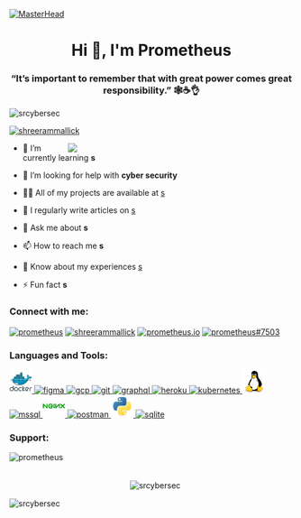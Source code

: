 [![MasterHead](https://t3.ftcdn.net/jpg/01/36/37/58/360_F_136375846_C1AF7kkUz1H1sUJmKL7S3NRCcITKCC9F.jpg)](https://srcybersec.io) 
<h1 align="center">Hi 👋, I'm Prometheus</h1>
<h3 align="center">“It’s important to remember that with great power comes great responsibility.” 🕸☕️👌</h3>

<p align="left"> <img src="https://komarev.com/ghpvc/?username=srcybersec&label=Profile%20views&color=0e75b6&style=flat" alt="srcybersec" /> </p>


<p align="left"> <a href="https://twitter.com/shreerammallick" target="blank"><img src="https://img.shields.io/twitter/follow/shreerammallick?logo=twitter&style=for-the-badge" alt="shreerammallick" /></a> </p>
<img align="right" src="https://c.tenor.com/tm3KA5yrnmMAAAAM/hacker-man-hacker.gif" width="400px" >

- 🌱 I’m currently learning **s**

- 🤝 I’m looking for help with **cyber security**

- 👨‍💻 All of my projects are available at [s](s)

- 📝 I regularly write articles on [s](s)

- 💬 Ask me about **s**

- 📫 How to reach me **s**

- 📄 Know about my experiences [s](s)

- ⚡ Fun fact **s**

<h3 align="left">Connect with me:</h3>
<p align="left">
<a href="https://dev.to/prometheus" target="blank"><img align="center" src="https://raw.githubusercontent.com/rahuldkjain/github-profile-readme-generator/master/src/images/icons/Social/devto.svg" alt="prometheus" height="30" width="40" /></a>
<a href="https://twitter.com/shreerammallick" target="blank"><img align="center" src="https://raw.githubusercontent.com/rahuldkjain/github-profile-readme-generator/master/src/images/icons/Social/twitter.svg" alt="shreerammallick" height="30" width="40" /></a>
<a href="https://instagram.com/prometheus.io" target="blank"><img align="center" src="https://raw.githubusercontent.com/rahuldkjain/github-profile-readme-generator/master/src/images/icons/Social/instagram.svg" alt="prometheus.io" height="30" width="40" /></a>
<a href="https://discord.gg/prometheus#7503" target="blank"><img align="center" src="https://raw.githubusercontent.com/rahuldkjain/github-profile-readme-generator/master/src/images/icons/Social/discord.svg" alt="prometheus#7503" height="30" width="40" /></a>
</p>

<h3 align="left">Languages and Tools:</h3>
<p align="left"> <a href="https://www.docker.com/" target="_blank" rel="noreferrer"> <img src="https://raw.githubusercontent.com/devicons/devicon/master/icons/docker/docker-original-wordmark.svg" alt="docker" width="40" height="40"/> </a> <a href="https://www.figma.com/" target="_blank" rel="noreferrer"> <img src="https://www.vectorlogo.zone/logos/figma/figma-icon.svg" alt="figma" width="40" height="40"/> </a> <a href="https://cloud.google.com" target="_blank" rel="noreferrer"> <img src="https://www.vectorlogo.zone/logos/google_cloud/google_cloud-icon.svg" alt="gcp" width="40" height="40"/> </a> <a href="https://git-scm.com/" target="_blank" rel="noreferrer"> <img src="https://www.vectorlogo.zone/logos/git-scm/git-scm-icon.svg" alt="git" width="40" height="40"/> </a> <a href="https://graphql.org" target="_blank" rel="noreferrer"> <img src="https://www.vectorlogo.zone/logos/graphql/graphql-icon.svg" alt="graphql" width="40" height="40"/> </a> <a href="https://heroku.com" target="_blank" rel="noreferrer"> <img src="https://www.vectorlogo.zone/logos/heroku/heroku-icon.svg" alt="heroku" width="40" height="40"/> </a> <a href="https://kubernetes.io" target="_blank" rel="noreferrer"> <img src="https://www.vectorlogo.zone/logos/kubernetes/kubernetes-icon.svg" alt="kubernetes" width="40" height="40"/> </a> <a href="https://www.linux.org/" target="_blank" rel="noreferrer"> <img src="https://raw.githubusercontent.com/devicons/devicon/master/icons/linux/linux-original.svg" alt="linux" width="40" height="40"/> </a> <a href="https://www.microsoft.com/en-us/sql-server" target="_blank" rel="noreferrer"> <img src="https://www.svgrepo.com/show/303229/microsoft-sql-server-logo.svg" alt="mssql" width="40" height="40"/> </a> <a href="https://www.nginx.com" target="_blank" rel="noreferrer"> <img src="https://raw.githubusercontent.com/devicons/devicon/master/icons/nginx/nginx-original.svg" alt="nginx" width="40" height="40"/> </a> <a href="https://postman.com" target="_blank" rel="noreferrer"> <img src="https://www.vectorlogo.zone/logos/getpostman/getpostman-icon.svg" alt="postman" width="40" height="40"/> </a> <a href="https://www.python.org" target="_blank" rel="noreferrer"> <img src="https://raw.githubusercontent.com/devicons/devicon/master/icons/python/python-original.svg" alt="python" width="40" height="40"/> </a> <a href="https://www.sqlite.org/" target="_blank" rel="noreferrer"> <img src="https://www.vectorlogo.zone/logos/sqlite/sqlite-icon.svg" alt="sqlite" width="40" height="40"/> </a> </p>

<h3 align="left">Support:</h3>
<p><a href="https://www.buymeacoffee.com/prometheus"> <img align="left" src="https://cdn.buymeacoffee.com/buttons/v2/default-yellow.png" height="50" width="210" alt="prometheus" /></a></p><br><br>

<p>&nbsp;<img align="center" src="https://github-readme-stats.vercel.app/api?username=srcybersec&show_icons=true&locale=en" alt="srcybersec" /></p>

<p><img align="center" src="https://github-readme-streak-stats.herokuapp.com/?user=srcybersec&" alt="srcybersec" /></p>

